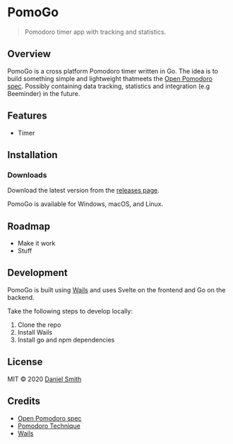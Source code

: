# PomoGo

> Pomodoro timer app with tracking and statistics.

## Overview

PomoGo is a cross platform Pomodoro timer written in Go. The idea is to build something simple and lightweight thatmeets
the [Open Pomodoro spec](https://github.com/open-pomodoro/open-pomodoro-format). Possibly containing data tracking,
statistics and integration (e.g Beeminder) in the future.

## Features

- Timer

## Installation

### Downloads

Download the latest version from the [releases page](https://github.com/KyteProject/pomogohard/releases).

PomoGo is available for Windows, macOS, and Linux.

## Roadmap

* Make it work
* Stuff

## Development

PomoGo is built using [Wails](https://wails.app/) and uses Svelte on the frontend and Go on the backend.

Take the following steps to develop locally:

1. Clone the repo
2. Install Wails
3. Install go and npm dependencies

## License

MIT &copy; 2020 [Daniel Smith](https://github.com/KyteProject)

## Credits

* [Open Pomodoro spec](https://github.com/open-pomodoro/open-pomodoro-format)
* [Pomodoro Technique](https://en.wikipedia.org/wiki/Pomodoro_Technique)
* [Wails](https://wails.app/)
